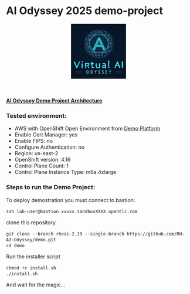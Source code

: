 # AI Odyssey 2025 demo-project
<div align="center">
<img src="./VirtualAIOdysseyLogo.png" width="150" height="150">
</div>
<br/>

<br/><b>[AI Odyssey Demo Project Architecture](https://docs.google.com/presentation/d/17G_gy3ShNI90dFPp-mYdifq7UIO6CpE_A9Ew5iFiISg/edit?usp=sharing)</b>

### Tested environment:
- AWS with OpenShift Open Environment from [Demo Platform](https://demo.redhat.com)
- Enable Cert Manager: yes
- Enable FIPS: no
- Configure Authentication: no
- Region: us-east-2
- OpenShift version: 4.16
- Control Plane Count: 1
- Control Plane Instance Type: m6a.4xlarge

### Steps to run the Demo Project:
To deploy demostration you must connect to bastion:
```
ssh lab-user@bastion.xxxxx.sandboxXXXX.opentlc.com
```
clone this repository
```
git clone --branch rhoai-2.19 --single-branch https://github.com/RH-AI-Odyssey/demo.git
cd demo
```
Run the installer script
```
chmod +x install.sh
./install.sh
```
And wait for the magic...